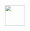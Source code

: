 <div align="center">
	<br>
    <br>
      <img src="https://github.githubassets.com/images/mona-loading-default.gif" width="64" height="64">
    <br>
	<br>
</div>
